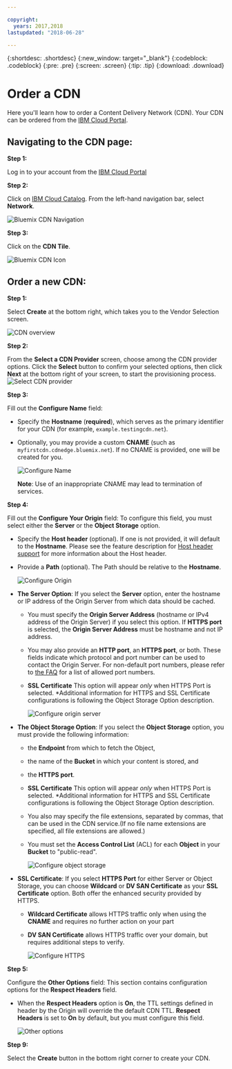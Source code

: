 ```yaml
---

copyright:
  years: 2017,2018
lastupdated: "2018-06-28"

---
```


{:shortdesc: .shortdesc}
{:new_window: target="_blank"}
{:codeblock: .codeblock}
{:pre: .pre}
{:screen: .screen}
{:tip: .tip}
{:download: .download}

# Order a CDN

Here you'll learn how to order a Content Delivery Network (CDN). Your CDN can be ordered from the [IBM Cloud Portal](https://www.ibm.com/cloud-computing/bluemix/).

## Navigating to the CDN page:

**Step 1:**

Log in to your account from the [IBM Cloud Portal](https://www.ibm.com/cloud-computing/bluemix/)

**Step 2:**

Click on [IBM Cloud Catalog](https://console.bluemix.net/catalog/). From the left-hand navigation bar, select **Network**.

   ![Bluemix CDN Navigation](images/bluemix_navigation.png)

**Step 3:**

Click on the **CDN Tile**.

   ![Bluemix CDN Icon](images/bluemix_tile.png)


## Order a new CDN:

**Step 1:**

Select **Create** at the bottom right, which takes you to the Vendor Selection screen.

   ![CDN overview](images/content-delivery.png)

**Step 2:**

From the **Select a CDN Provider** screen, choose among the CDN provider options. Click the **Select** button to confirm your selected options, then click **Next** at the bottom right of your screen, to start the provisioning process.  
       ![Select CDN provider](images/Vendor_Select_And_Provision.png)

**Step 3:**

Fill out the **Configure Name** field:  

  * Specify the **Hostname** (**required**), which serves as the primary identifier for your CDN (for example, `example.testingcdn.net`).  
  * Optionally, you may provide a custom **CNAME** (such as `myfirstcdn.cdnedge.bluemix.net`). If no CNAME is provided, one will be created for you.  

       ![Configure Name](images/configure-hostname-cname.png)  

    **Note**: Use of an inappropriate CNAME may lead to termination of services.

**Step 4:**

Fill out the **Configure Your Origin** field: To configure this field, you must select either the **Server** or the **Object Storage** option.  

   * Specify the **Host header** (optional). If one is not provided, it will default to the **Hostname**. Please see the feature description for [Host header support](feature-descriptions.html#host-header-support) for more information about the Host header.  

   * Provide a **Path** (optional). The Path should be relative to the **Hostname**.

      ![Configure Origin](images/configure-origin.png)  

  * **The Server Option**: If you select the **Server** option, enter the hostname or IP address of the Origin Server from which data should be cached.
      * You must specify the **Origin Server Address** (hostname or IPv4 address of the Origin Server) if you select this option. If **HTTPS port** is selected, the **Origin Server Address** must be hostname and not IP address.
      * You may also provide an **HTTP port**, an **HTTPS port**, or both. These fields indicate which protocol and port number can be used to contact the Origin Server. For non-default port numbers, please refer to [the FAQ](faqs.html#are-there-any-restrictions-on-what-http-and-https-port-numbers-are-allowed-for-akamai) for a list of allowed port numbers.
      * **SSL Certificate** This option will appear _only_ when HTTPS Port is selected. \*Additional information for HTTPS and SSL Certificate configurations is following the Object Storage Option description.

	     ![Configure origin server](images/configure-origin-server.png)

  * **The Object Storage Option**: If you select the **Object Storage** option, you must provide the following information:
      * the **Endpoint** from which to fetch the Object,
      * the name of the **Bucket** in which your content is stored, and
      * the **HTTPS port**.
      * **SSL Certificate** This option will appear _only_ when HTTPS Port is selected. \*Additional information for HTTPS and SSL Certificate configurations is following the Object Storage Option description.
      * You also may specify the file extensions, separated by commas, that can be used in the CDN service.(If no file name extensions are specified, all file extensions are allowed.)
      * You must set the **Access Control List** (ACL) for each **Object** in your **Bucket** to "public-read".

      	  ![Configure object storage](images/configure-origin-cos.png)

  * **SSL Certificate**: If you select **HTTPS Port** for either Server or Object Storage, you can choose **Wildcard** or **DV SAN Certificate** as your **SSL Certificate** option. Both offer  the enhanced security provided by HTTPS.

    * **Wildcard Certificate** allows HTTPS traffic only when using the **CNAME** and requires no further action on your part
    * **DV SAN Certificate** allows HTTPS traffic over your domain, but requires additional steps to verify.

        ![Configure HTTPS](images/configure-https.png)

**Step 5:**

Configure the **Other Options** field: This section contains configuration options for the **Respect Headers** field.

   * When the **Respect Headers** option is **On**, the TTL settings defined in header by the Origin will override the default CDN TTL. **Respect Headers** is set to **On** by default, but you must configure this field.  

        ![Other options](images/other-options.png)

**Step 9:**

Select the **Create** button in the bottom right corner to create your CDN.
